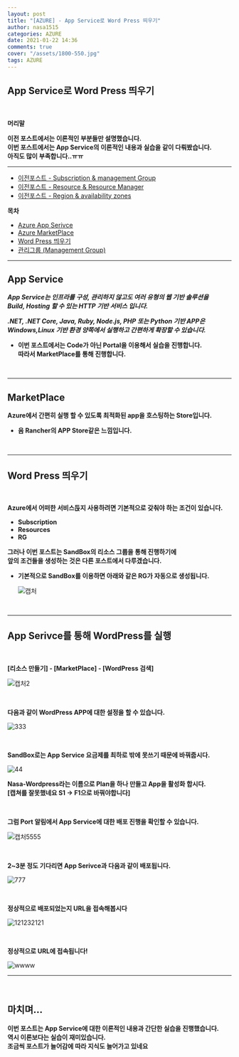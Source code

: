 ```yaml
---
layout: post
title: "[AZURE] - App Service로 Word Press 띄우기"
author: nasa1515
categories: AZURE
date: 2021-01-22 14:36
comments: true
cover: "/assets/1800-550.jpg"
tags: AZURE
---
```




## **App Service로 Word Press 띄우기**


<br/>

**머리말**  
 
**이전 포스트에서는 이론적인 부분들만 설명했습니다.**  
**이번 포스트에서는 App Service의 이론적인 내용과 실습을 같이 다뤄봤습니다.**  
**아직도 많이 부족합니다..ㅠㅠ**
 
---

- [이전포스트 - Subscription & management Group](https://nasa1515.github.io/azure/2021/01/21/azure.subscriptions.html)
- [이전포스트 - Resource & Resource Manager](https://nasa1515.github.io/azure/2021/01/22/azure-resoure.html)
- [이전포스트 - Region & availability zones](https://nasa1515.github.io/azure/2021/01/22/azure.region.html)  


**목차**


- [Azure App Serivce](#a1)
- [Azure MarketPlace](#a2)
- [Word Press 띄우기](#a3)
- [관리그룹 (Management Group)](#a4)

---


## **App Service**   <a name="a1"></a>

***App Service는 인프라를 구성, 관리하지 않고도 여러 유형의 웹 기반 솔루션을  
Build, Hosting 할 수 있는 HTTP 기반 서비스 입니다.***  


***.NET, .NET Core, Java, Ruby, Node.js, PHP 또는 Python 기반 APP은  
Windows,Linux 기반 환경 양쪽에서 실행하고 간편하게 확장할 수 있습니다.***

* **이번 포스트에서는 Code가 아닌 Portal을 이용해서 실습을 진행합니다.**  
**따라서 MarketPlace를 통해 진행합니다.**

<br/>

----

## **MarketPlace**  <a name="a2"></a>

**Azure에서 간편히 실행 할 수 있도록 최적화된 app을 호스팅하는 Store입니다.**  

* **음 Rancher의 APP Store같은 느낌입니다.**

<br/>

---

## **Word Press 띄우기** <a name="a3"></a>

<br/>

**Azure에서 어떠한 서비스듡지 사용하려면 기본적으로 갖춰야 하는 조건이 있습니다.**

* **Subscription**
* **Resources**
* **RG**


**그러나 이번 포스트는 SandBox의 리소스 그룹을 통해 진행하기에**  
**앞의 조건들을 생성하는 것은 다른 포스트에서 다루겠습니다.**  


* **기본적으로 SandBox를 이용하면 아래와 같은 RG가 자동으로 생성됩니다.**

    ![캡처](https://user-images.githubusercontent.com/69498804/105447049-c0992f80-5cb6-11eb-84b3-360f5874c0cf.JPG)

<br/>

---

## **App Serivce를 통해 WordPress를 실행** 

<br/>

**[리소스 만들기] - [MarketPlace] - [WordPress 검색]**

![캡처2](https://user-images.githubusercontent.com/69498804/105447294-4ae19380-5cb7-11eb-8a8a-ce0c761efa6c.JPG)


<br/>

**다음과 같이 WordPress APP에 대한 설정을 할 수 있습니다.**

![333](https://user-images.githubusercontent.com/69498804/105447525-baf01980-5cb7-11eb-9d5d-b113511c5f8c.JPG)

<br/>

**SandBox로는 App Service 요금제를 최하로 밖에 못쓰기 때문에 바꿔줍시다.**


 ![44](https://user-images.githubusercontent.com/69498804/105448000-c1cb5c00-5cb8-11eb-958c-b75113c29d88.JPG)

**Nasa-Wordpress라는 이름으로 Plan을 하나 만들고 App을 활성화 합시다.**  
**[캡쳐를 잘못했네요 S1 -> F1으로 바꿔야합니다]** 

<br/>



**그럼 Port 알림에서 App Service에 대한 배포 진행을 확인할 수 있습니다.**

![캡처5555](https://user-images.githubusercontent.com/69498804/105448344-82e9d600-5cb9-11eb-9b92-490ade016329.JPG)


<br/>

**2~3분 정도 기다리면 App Serivce과 다음과 같이 배포됩니다.**

![777](https://user-images.githubusercontent.com/69498804/105448552-dbb96e80-5cb9-11eb-9775-6fda718fb259.JPG)

<br/>

**정상적으로 배포되었는지 URL을 접속해봅시다** 

![121232121](https://user-images.githubusercontent.com/69498804/105448799-54b8c600-5cba-11eb-9c44-5db096f7639b.JPG)


<br/>

**정상적으로 URL에 접속됩니다!**

![wwww](https://user-images.githubusercontent.com/69498804/105448875-82057400-5cba-11eb-8cfd-e0643ecc3d63.JPG)

---



<br/>

## **마치며…**  


**이번 포스트는 App Service에 대한 이론적인 내용과 간단한 실습을 진행했습니다.**  
**역시 이론보다는 실습이 재미있습니다.**  
**조금씩 포스트가 늘어감에 따라 지식도 늘어가고 있네요**
